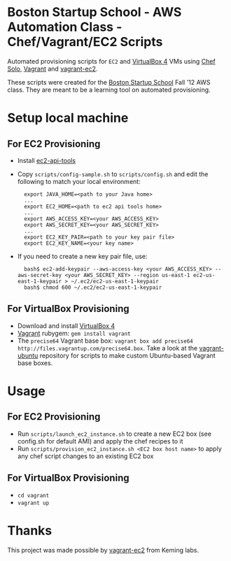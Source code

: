 Boston Startup School - AWS Automation Class - Chef/Vagrant/EC2 Scripts 
=======================================================================

Automated provisioning scripts for `EC2` and [VirtualBox 4](http://www.virtualbox.org/wiki/Downloads) VMs using [Chef Solo](http://wiki.opscode.com/display/chef/Chef+Solo), [Vagrant](http://vagrantup.com) and [vagrant-ec2](https://github.com/lynaghk/vagrant-ec2).

These scripts were created for the [Boston Startup School](http://www.bostonstartupschool.com/) Fall '12 AWS class. They are meant to be a learning tool on automated provisioning.

Setup local machine
===================

For EC2 Provisioning
--------------------

+ Install [ec2-api-tools](http://www.ubuntuupdates.org/package/core/precise/multiverse/base/ec2-api-tools)
+ Copy `scripts/config-sample.sh` to `scripts/config.sh` and edit the following to match your local environment:

		export JAVA_HOME=<path to your Java home>
		...
		export EC2_HOME=<path to ec2 api tools home>
		...
		export AWS_ACCESS_KEY=<your AWS_ACCESS_KEY>
		export AWS_SECRET_KEY=<your AWS_SECRET_KEY>
		...
		export EC2_KEY_PAIR=<path to your key pair file>
		export EC2_KEY_NAME=<your key name>

+ If you need to create a new key pair file, use:

		bash$ ec2-add-keypair --aws-access-key <your AWS_ACCESS_KEY> --aws-secret-key <your AWS_SECRET_KEY> --region us-east-1 ec2-us-east-1-keypair > ~/.ec2/ec2-us-east-1-keypair
		bash$ chmod 600 ~/.ec2/ec2-us-east-1-keypair	

For VirtualBox Provisioning
---------------------------

+ Download and install [VirtualBox 4](http://www.virtualbox.org/wiki/Downloads)
+ [Vagrant](http://vagrantup.com) rubygem: `gem install vagrant`
+ The `precise64` Vagrant base box: `vagrant box add precise64 http://files.vagrantup.com/precise64.box`.
  Take a look at the [vagrant-ubuntu](https://github.com/lynaghk/vagrant-ubuntu) repository for scripts to make custom Ubuntu-based Vagrant base boxes.

Usage
=====

For EC2 Provisioning
--------------------

+ Run `scripts/launch_ec2_instance.sh` to create a new EC2 box (see config.sh for default AMI) and apply the chef recipes to it
+ Run `scripts/provision_ec2_instance.sh <EC2 box host name>` to apply any chef script changes to an existing EC2 box
	
For VirtualBox Provisioning
---------------------------

+ `cd vagrant`
+ `vagrant up`

Thanks
======

This project was made possible by [vagrant-ec2](https://github.com/lynaghk/vagrant-ec2/) from Keming labs.


